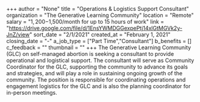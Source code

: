 +++
author = "None"
title = "Operations & Logistics Support Consultant"
organization = "The Generative Learning Community"
location = "Remote"
salary = "$1,200-$1,500/month for up to 15 hours of work"
link = "https://drive.google.com/file/d/1EnsYWMDGGexpePtj14xlGtMGVk2y-JnZ/view"
sort_date = "2/1/2021"
created_at = "February 1, 2021"
closing_date = "-"
a_job_type = ["Part Time","Consultant"]
b_benefits = []
c_feedback = ""
thumbnail = ""
+++
The Generative Learning Community (GLC) on self-managed abortion is seeking a consultant to provide operational and logistical support. The consultant will serve as Community Coordinator for the GLC, supporting the community to advance its goals and strategies, and will play a role in sustaining ongoing growth of the community. The position is responsible for coordinating operations and engagement logistics for the GLC and is also the planning coordinator for in-person meetings.